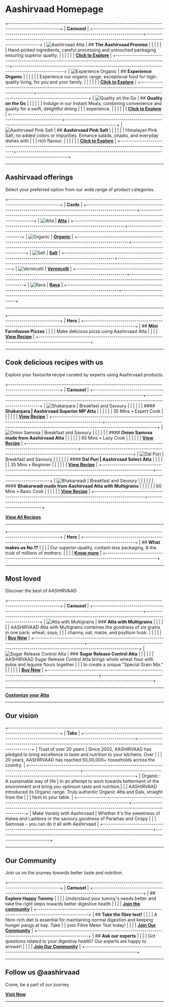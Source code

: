 # Aashirvaad Homepage

+-------------------------------------------------------------------------------------------------------+
| **Carousel**                                                                                          |
+-------------------------------------------------------------------------------------------------------+-------------------------------------------------------------------------------------------------------+
| ![Aashirvaad Atta][image0]                                                                            | ## **The Aashirvaad Promise**                                                                         |
|                                                                                                       |                                                                                                       |
|                                                                                                       | Hand-picked ingredients, careful processing and untouched packaging ensuring superior quality.        |
|                                                                                                       |                                                                                                       |
|                                                                                                       | **[Click to Explore](https://aashirvaad.com/our-products/atta/shudh-chakki-atta.html)**              |
+-------------------------------------------------------------------------------------------------------+-------------------------------------------------------------------------------------------------------+
| ![Experience Organic][image1]                                                                         | ## **Experience Organic**                                                                             |
|                                                                                                       |                                                                                                       |
|                                                                                                       | Experience our organic range, exceptional food for high-quality living, for you and your family.      |
|                                                                                                       |                                                                                                       |
|                                                                                                       | **[Click to Explore](https://organic.aashirvaad.com/)**                                               |
+-------------------------------------------------------------------------------------------------------+-------------------------------------------------------------------------------------------------------+
| ![Quality on the Go][image2]                                                                          | ## **Quality on the Go**                                                                              |
|                                                                                                       |                                                                                                       |
|                                                                                                       | Indulge in our Instant Meals, combining convenience and quality for a swift, delightful dining        |
|                                                                                                       | experience.                                                                                           |
|                                                                                                       |                                                                                                       |
|                                                                                                       | **[Click to Explore](https://aashirvaad.com/our-products/instant-meals.html)**                       |
+-------------------------------------------------------------------------------------------------------+-------------------------------------------------------------------------------------------------------+
| ![Aashirvaad Pink Salt][image3]                                                                       | ## **Aashirvaad Pink Salt**                                                                           |
|                                                                                                       |                                                                                                       |
|                                                                                                       | Himalayan Pink Salt, no added colors or impurities. Enhance salads, chaats, and everyday dishes with  |
|                                                                                                       | rich flavour.                                                                                         |
|                                                                                                       |                                                                                                       |
|                                                                                                       | **[Click to Explore](https://aashirvaad.com/our-products/salt/himalayan-pink-salt.html)**            |
+-------------------------------------------------------------------------------------------------------+-------------------------------------------------------------------------------------------------------+

---

## Aashirvaad offerings

Select your preferred option from our wide range of product categories.

+-------------------------------------------------------------------------------------------------------+
| **Cards**                                                                                             |
+-------------------------------------------------------------------------------------------------------+-------------------------------------------------------------------------------------------------------+
| ![Atta][image4]                                                                                       | **[Atta](https://aashirvaad.com/header-pages/our-products/atta/shudh-chakki-atta.html)**             |
+-------------------------------------------------------------------------------------------------------+-------------------------------------------------------------------------------------------------------+
| ![Organic][image5]                                                                                    | **[Organic](https://aashirvaad.com/header-pages/our-products/organic/organic-atta.html)**            |
+-------------------------------------------------------------------------------------------------------+-------------------------------------------------------------------------------------------------------+
| ![Salt][image6]                                                                                       | **[Salt](https://aashirvaad.com/header-pages/our-products/salt/iodized-salt.html)**                  |
+-------------------------------------------------------------------------------------------------------+-------------------------------------------------------------------------------------------------------+
| ![Vermicelli][image7]                                                                                 | **[Vermicelli](https://aashirvaad.com/header-pages/our-products/vermicelli/vermicelli.html)**        |
+-------------------------------------------------------------------------------------------------------+-------------------------------------------------------------------------------------------------------+
| ![Rava][image8]                                                                                       | **[Rava](https://aashirvaad.com/header-pages/our-products/rava/bansi-rava.html)**                    |
+-------------------------------------------------------------------------------------------------------+-------------------------------------------------------------------------------------------------------+

---

+-------------------------------------------------------------------------------------------------------+
| **Hero**                                                                                              |
+-------------------------------------------------------------------------------------------------------+
| ## **Mini Farmhouse Pizzas**                                                                          |
|                                                                                                       |
| Make delicious pizza using Aashirvaad Atta                                                            |
|                                                                                                       |
| **[View Recipe](https://youtu.be/sbUQyvhgsGg)**                                                       |
+-------------------------------------------------------------------------------------------------------+

---

## Cook delicious recipes with us

Explore your favourite recipe curated by experts using Aashirvaad products.

+-------------------------------------------------------------------------------------------------------+
| **Carousel**                                                                                          |
+-------------------------------------------------------------------------------------------------------+-------------------------------------------------------------------------------------------------------+
| ![Shakarpara][image9]                                                                                 | Breakfast and Savoury                                                                                 |
|                                                                                                       |                                                                                                       |
|                                                                                                       | #### **Shakarpara \| Aashirvaad Superior MP Atta**                                                   |
|                                                                                                       |                                                                                                       |
|                                                                                                       | 35 Mins • Expert Cook                                                                                 |
|                                                                                                       |                                                                                                       |
|                                                                                                       | **[View Recipe](https://aashirvaad.com/header-pages/recipe-listing/shakarpara-aashirvaad-superior-mp-atta.html)** |
+-------------------------------------------------------------------------------------------------------+-------------------------------------------------------------------------------------------------------+
| ![Onion Samosa][image10]                                                                              | Breakfast and Savoury                                                                                 |
|                                                                                                       |                                                                                                       |
|                                                                                                       | #### **Onion Samosa made from Aashirvaad Atta**                                                      |
|                                                                                                       |                                                                                                       |
|                                                                                                       | 65 Mins • Lazy Cook                                                                                   |
|                                                                                                       |                                                                                                       |
|                                                                                                       | **[View Recipe](https://aashirvaad.com/header-pages/recipe-listing/onion-samosa.html)**              |
+-------------------------------------------------------------------------------------------------------+-------------------------------------------------------------------------------------------------------+
| ![Dal Puri][image11]                                                                                  | Breakfast and Savoury                                                                                 |
|                                                                                                       |                                                                                                       |
|                                                                                                       | #### **Dal Puri \| Aashirvaad Select Atta**                                                          |
|                                                                                                       |                                                                                                       |
|                                                                                                       | 35 Mins • Beginner                                                                                    |
|                                                                                                       |                                                                                                       |
|                                                                                                       | **[View Recipe](https://aashirvaad.com/header-pages/recipe-listing/dal-puri.html)**                  |
+-------------------------------------------------------------------------------------------------------+-------------------------------------------------------------------------------------------------------+
| ![Bhakarwadi][image12]                                                                                | Breakfast and Savoury                                                                                 |
|                                                                                                       |                                                                                                       |
|                                                                                                       | #### **Bhakarwadi made from Aashirvaad Atta with Multigrains**                                       |
|                                                                                                       |                                                                                                       |
|                                                                                                       | 60 Mins • Basic Cook                                                                                  |
|                                                                                                       |                                                                                                       |
|                                                                                                       | **[View Recipe](https://aashirvaad.com/header-pages/recipe-listing/bhakarwadi.html)**                |
+-------------------------------------------------------------------------------------------------------+-------------------------------------------------------------------------------------------------------+

**[View All Recipes](https://aashirvaad.com/recipe-listing.html)**

---

+-------------------------------------------------------------------------------------------------------+
| **Hero**                                                                                              |
+-------------------------------------------------------------------------------------------------------+
| ## **What makes us No.1?**                                                                            |
|                                                                                                       |
| Our superior-quality, contact-less packaging, & the trust of millions of mothers.                     |
|                                                                                                       |
| **[Know more](https://aashirvaad.com/our-story.html)**                                                |
+-------------------------------------------------------------------------------------------------------+

---

## Most loved

Discover the best of AASHIRVAAD

+-------------------------------------------------------------------------------------------------------+
| **Carousel**                                                                                          |
+-------------------------------------------------------------------------------------------------------+-------------------------------------------------------------------------------------------------------+
| ![Atta with Multigrains][image13]                                                                    | ### **Atta with Multigrains**                                                                         |
|                                                                                                       |                                                                                                       |
|                                                                                                       | AASHIRVAAD Atta with Multigrains combines the goodness of six grains in one pack: wheat, soya,       |
|                                                                                                       | channa, oat, maize, and psyllium husk.                                                                |
|                                                                                                       |                                                                                                       |
|                                                                                                       | **[Buy Now](https://aashirvaad.com/header-pages/our-products/atta/multigrain-atta.html)**            |
+-------------------------------------------------------------------------------------------------------+-------------------------------------------------------------------------------------------------------+
| ![Sugar Release Control Atta][image14]                                                               | ### **Sugar Release Control Atta**                                                                    |
|                                                                                                       |                                                                                                       |
|                                                                                                       | AASHIRVAAD Sugar Release Control Atta brings whole wheat flour with pulse and legume flours together  |
|                                                                                                       | to create a unique "Special Grain Mix."                                                               |
|                                                                                                       |                                                                                                       |
|                                                                                                       | **[Buy Now](https://aashirvaad.com/header-pages/our-products/atta/sugar-release-control-atta.html)** |
+-------------------------------------------------------------------------------------------------------+-------------------------------------------------------------------------------------------------------+

---

**[Customize your Atta](https://aashirvaadchakki.com/)**

---

## Our vision

+-------------------------------------------------------------------------------------------------------+
| **Tabs**                                                                                              |
+-------------------------------------------------------------------------------------------------------+-------------------------------------------------------------------------------------------------------+
| Trust of over 20 years                                                                                | Since 2002, AASHIRVAAD has pledged to bring excellence in taste and nutrition to your kitchens. Over  |
|                                                                                                       | 20 years, AASHIRVAAD has reached 50,00,000+ households across the country.                           |
+-------------------------------------------------------------------------------------------------------+-------------------------------------------------------------------------------------------------------+
| Organic : A sustainable way of life                                                                   | In an attempt to work towards betterment of the environment and bring you optimum taste and nutrition,|
|                                                                                                       | AASHIRVAAD introduced its Organic range. Truly authentic Organic Atta and Dals, straight from the    |
|                                                                                                       | farm to your table.                                                                                   |
+-------------------------------------------------------------------------------------------------------+-------------------------------------------------------------------------------------------------------+
| Make Variety with Aashirvaad                                                                          | Whether it's the sweetness of Halwa and Laddoos or the savoury goodness of Parathas and Crispy       |
|                                                                                                       | Samosas – you can do it all with Aashirvaad                                                           |
+-------------------------------------------------------------------------------------------------------+-------------------------------------------------------------------------------------------------------+

---

## Our Community

Join us on the journey towards better taste and nutrition.

+-------------------------------------------------------------------------------------------------------+
| **Carousel**                                                                                          |
+-------------------------------------------------------------------------------------------------------+
| ## **Explore Happy Tummy**                                                                            |
|                                                                                                       |
| Understand your tummy's needs better and take the right steps towards better digestive health         |
|                                                                                                       |
| **[Join the community](https://www.facebook.com/groups/502294225172201)**                             |
+-------------------------------------------------------------------------------------------------------+
| ## **Take the fibre test!**                                                                           |
|                                                                                                       |
| A fibre-rich diet is essential for maintaining normal digestion and keeping hunger pangs at bay. Take |
| your Fibre Meter Test today!                                                                          |
|                                                                                                       |
| **[Join Our Community](https://happytummy.aashirvaad.com/)**                                          |
+-------------------------------------------------------------------------------------------------------+
| ## **Ask our experts**                                                                                |
|                                                                                                       |
| Got questions related to your digestive health? Our experts are happy to answer!                      |
|                                                                                                       |
| **[Join Our Community](https://happytummy.aashirvaad.com/ask-the-expert)**                            |
+-------------------------------------------------------------------------------------------------------+

---

## Follow us @aashirvaad

Come, be a part of our journey

**[Visit Now](https://www.instagram.com/aashirvaad/)**

---

[image0]: https://s7ap1.scene7.com/is/content/itcportalstage/Logo
[image1]: https://s7ap1.scene7.com/is/content/itcportalstage/Logo-1
[image2]: https://s7ap1.scene7.com/is/content/itcportalstage/Logo-1
[image3]: https://s7ap1.scene7.com/is/content/itcportalstage/Logo
[image4]: https://s7ap1.scene7.com/is/image/itcportalstage/aataxmultigrain?fmt=webp-alpha
[image5]: https://s7ap1.scene7.com/is/image/itcportalstage/ORGANIC?fmt=webp-alpha
[image6]: https://s7ap1.scene7.com/is/image/itcportalstage/saltXIdoised?fmt=webp-alpha
[image7]: https://s7ap1.scene7.com/is/image/itcportalstage/our_categories_5?fmt=webp-alpha
[image8]: https://s7ap1.scene7.com/is/image/itcportalstage/our_categories_6?fmt=webp-alpha
[image9]: https://s7ap1.scene7.com/is/image/itcportalprod/Shakarpara-1?fmt=webp-alpha
[image10]: https://s7ap1.scene7.com/is/image/itcportalprod/Onion%20Samosa?fmt=webp-alpha
[image11]: https://s7ap1.scene7.com/is/image/itcportalprod/Dal%20Puri-1?fmt=webp-alpha
[image12]: https://s7ap1.scene7.com/is/image/itcportalprod/Bhakarwadi-1?fmt=webp-alpha
[image13]: https://s7ap1.scene7.com/is/image/itcportalprod/dq?fmt=webp-alpha
[image14]: https://s7ap1.scene7.com/is/image/itcportalprod/sugar-release-control-atta?fmt=webp-alpha
